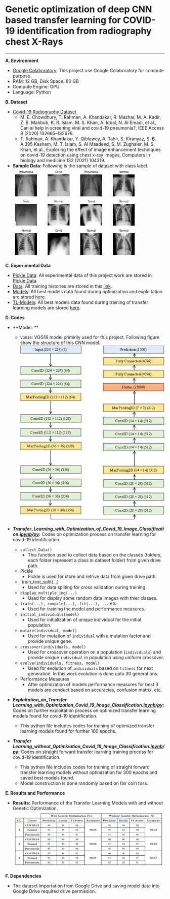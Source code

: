 
# Genetic optimization of deep CNN based transfer learning for COVID-19 identification from radiography chest X-Rays
** **

**A. Environment**
+ [Google Colaboratory](https://colab.research.google.com "Google Colab"): This project use Google Colaboratory for compute purpose.
+ RAM: 12 GB, Disk Space: 80 GB
+ Compute Engine: GPU
+ Language: Python

**B. Dataset**
+ [Covid-19 Radiography Dataset](https://drive.google.com/drive/folders/1i_kQHjdOYFOyaOsI3mFdG8Deabi4dvOt "Covid-19 X-Ray Images")
  - M. E. Chowdhury, T. Rahman, A. Khandakar, R. Mazhar, M. A. Kadir, Z. B. Mahbub, K. R. Islam, M. S. Khan, A. Iqbal, N. Al Emadi, et al., Can ai help in screening viral and covid-19 pneumonia?, IEEE Access 8 (2020) 132665–132676.
  - T. Rahman, A. Khandakar, Y. Qiblawey, A. Tahir, S. Kiranyaz, S. B. A.395 Kashem, M. T. Islam, S. Al Maadeed, S. M. Zughaier, M. S. Khan, et al., Exploring the effect of image enhancement techniques on covid-19 detection using chest x-ray images, Computers in biology and medicine 132 (2021) 104319.
+ **Sample Data:** Following is the sample of dataset with class label. <br> ![Sample Dataset](https://github.com/jahid-jabed/mh_opt_tl_covid19/blob/main/Pictures/Sample_Data.png "Sample Dataset")

**C. Experimental Data**
+ [Pickle Data](https://drive.google.com/drive/folders/1gnx-tpOwSDpnYJFmMyLau12pjYqekb8X "Experimental Data"): All experimental data of this project work are stored in [Pickle Data](https://drive.google.com/drive/folders/1gnx-tpOwSDpnYJFmMyLau12pjYqekb8X "Experimental Data").
+ [Data](https://drive.google.com/drive/folders/17cspYJS7XeGflOzu5_g2rEpuLtr8dEF_ "Training Histories"): All training histories are stored in this [link](https://drive.google.com/drive/folders/17cspYJS7XeGflOzu5_g2rEpuLtr8dEF_? "Training Histories").
+ [Models](https://drive.google.com/drive/folders/1wmcpabmqLIaDCWFhYOdzjUqDBCTCLsfp "Best Optimized Models"): All best models data found during optimization and exploitation are stored [here](https://drive.google.com/drive/folders/1wmcpabmqLIaDCWFhYOdzjUqDBCTCLsfp "Best Optimized Models").
+ [TL-Models](https://drive.google.com/drive/folders/1uKNctQweu3tPD74sU7MY0XcKobA-2MBv "Best Transfer Learning Models"): All best models data found during training of transfer learning models are stored [here](https://drive.google.com/drive/folders/1uKNctQweu3tPD74sU7MY0XcKobA-2MBv "Best Transfer Learning Models").

**D. Codes**
+ **Model: **
  - `VGG16`: VGG16 model primirily used for this project. Following figure show the structure of this CNN model. <br> ![VGG16](https://github.com/jahid-jabed/mh_opt_tl_covid19/blob/main/Pictures/VGG16_CNN.png "VGG16")
+ ***Transfer_Learning_with_Optimization_of_Covid_19_Image_Classification.[ipynb](https://github.com/jahid-jabed/mh_opt_tl_covid19/blob/main/Codes/IPYNB/Transfer_Learning_with_Optimization_of_Covid_19_Image_Classification.ipynb)/[py](https://github.com/jahid-jabed/mh_opt_tl_covid19/blob/main/Codes/PY/transfer_learning_with_optimization_of_covid_19_image_classification.py):*** Codes on optimization process on transfer learning for covid-19 identification.
  - `collect_Data()`
    * This function used to collect data based on the classes (folders, each folder represent a class in dataset folder) from given drive path.
  - Pickle
    * Pickle is used for store and retrive data from given drive path.
  - `train_test_split(...)
    * Used for data spliting for cross validation during training.
  - `display_multiple_img(...)`
    * Used for display some random data images with thier classes.
  - `train(...), compile(...), fit(...), ...` etc
    * Used for training the model and performance measures.
  - `initial_individuals(model)`
    * Used for initialization of unique individual for the initial population.
  - `mutate(individual, model)`
    * Used for mutation of `individual` with a mutation factor and provide unique gene.
  - `crossover(individuals, model)`
    * Used for crossover operation on a population (`individuals`) and provide unique `individual` in population using uniform crossover.
  - `evolve(individuals, fitness, model)`
    * Used for evolution of `individuals` based on `fitness` for next generation. In this work evolution is done upto 30 generations.
  - Performance Measures
    * After optimization of models performance measures for best 3 models are conduct based on accuracies, confusion matrix, etc.
    
+ ***Exploitation_on_Transfer Learning_with_Optimization_Covid_19_Image_Classification.[ipynb](https://github.com/jahid-jabed/mh_opt_tl_covid19/blob/main/Codes/IPYNB/Exploitation_on_Transfer%20Learning_with_Optimization_Covid_19_Image_Classification.ipynb)/[py](https://github.com/jahid-jabed/mh_opt_tl_covid19/blob/main/Codes/PY/exploitation_on_transfer_learning_with_optimization_covid_19_image_classification.py):*** Codes on further exploitation process on optimized transfer learning models found for covid-19 identification.
  - This python file includes codes for training of optimized transfer learning models found for further 100 epochs.
  
+ ***Transfer Learning_without_Optimization_Covid_19_Image_Classification.[ipynb](https://github.com/jahid-jabed/mh_opt_tl_covid19/blob/main/Codes/IPYNB/Transfer%20Learning_without_Optimization_Covid_19_Image_Classification.ipynb)/[py](https://github.com/jahid-jabed/mh_opt_tl_covid19/blob/main/Codes/PY/transfer_learning_without_optimization_covid_19_image_classification.py):*** Codes on straight forward transfer learning training process for covid-19 identification.
  - This python file includes codes for training of straight forward transfer learning models without optimization for 300 epochs and saved best models found.
  - Model construction is done randomly based on fair coin toss.

**E. Results and Performance**
  - **Results:** Performance of the Transfer Learning Models with and without Genetic Optimization. <br> ![Results](https://github.com/jahid-jabed/mh_opt_tl_covid19/blob/main/Pictures/Results.PNG "Results")

**F. Dependencies**
  + The dataset importation from Google Drive and saving model data into Google Drive required drive permission.
  
